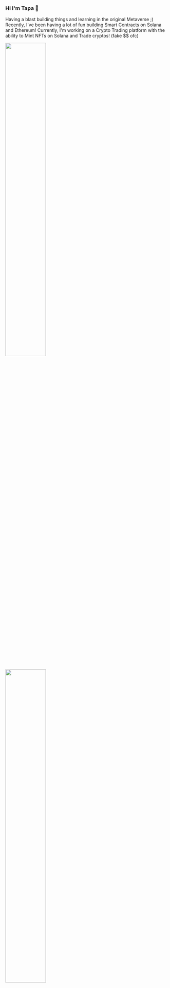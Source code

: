 ### Hi I'm Tapa 👋

Having a blast building things and learning in the original Metaverse ;) 
Recently, I've been having a lot of fun building Smart Contracts on Solana and Ethereum! 
Currently, I'm working on a Crypto Trading platform with the ability to Mint NFTs on Solana and Trade cryptos! (fake $$ ofc)

<a href="https://github.com/tapabratadey">
  <img style="width="50%"; height="50%"; align="center";" src="https://github-readme-stats.vercel.app/api?username=tapabratadey&count_private=true&show_icons=true&theme=dark&custom_title=GitHub%20Stats&include_all_commits=true&line_height=28&border_radius=20" />
</a>
<a href="https://github.com/tapabratadey">
  <img style="width="50%"; height="50%"; align="center";" src="https://github-readme-stats.vercel.app/api/top-langs/?username=tapabratadey&theme=dark&count_private=true&layout=compact&langs_count=10&hide=C%23,ShaderLab&border_radius=20" />
</a>

